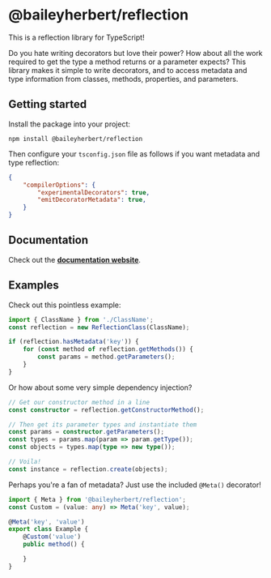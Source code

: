 # @baileyherbert/reflection

This is a reflection library for TypeScript!

Do you hate writing decorators but love their power? How about all the work required to get the type a method returns
or a parameter expects? This library makes it simple to write decorators, and to access metadata and type information
from classes, methods, properties, and parameters.

## Getting started

Install the package into your project:

```plain
npm install @baileyherbert/reflection
```

Then configure your `tsconfig.json` file as follows if you want metadata and type reflection:

```json
{
    "compilerOptions": {
        "experimentalDecorators": true,
        "emitDecoratorMetadata": true,
    }
}
```

## Documentation

Check out the **[documentation website](https://docs.bailey.sh/reflection/latest/)**.

## Examples

Check out this pointless example:

```ts
import { ClassName } from './ClassName';
const reflection = new ReflectionClass(ClassName);

if (reflection.hasMetadata('key')) {
    for (const method of reflection.getMethods()) {
        const params = method.getParameters();
    }
}
```

Or how about some very simple dependency injection?

```ts
// Get our constructor method in a line
const constructor = reflection.getConstructorMethod();

// Then get its parameter types and instantiate them
const params = constructor.getParameters();
const types = params.map(param => param.getType());
const objects = types.map(type => new type());

// Voila!
const instance = reflection.create(objects);
```

Perhaps you're a fan of metadata? Just use the included `@Meta()` decorator!

```ts
import { Meta } from '@baileyherbert/reflection';
const Custom = (value: any) => Meta('key', value);

@Meta('key', 'value')
export class Example {
    @Custom('value')
    public method() {

    }
}
```
